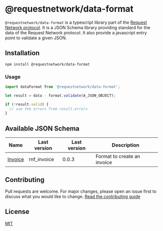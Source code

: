 # @requestnetwork/data-format

`@requestnetwork/data-format` is a typescript library part of the [Request Network protocol](https://github.com/RequestNetwork/requestNetwork).
It is a JSON Schema library providing standard for the data of the Request Network protocol. It also provide a javascript entry point to validate a given JSON.

## Installation

```bash
npm install @requestnetwork/data-format
```

### Usage

```js
import dataFormat from '@requestnetwork/data-format';

let result = data - format.validate(A_JSON_OBJECT);

if (!result.valid) {
  // use the errors from result.errors
}
```

## Available JSON Schema

| Name                                                    | Last version | Last version | Description                 |
| ------------------------------------------------------- | ------------ | ------------ | --------------------------- |
| [Invoice](/packages/data-format/src/format/rnf_invoice) | rnf_invoice  | 0.0.3        | Format to create an invoice |

## Contributing

Pull requests are welcome. For major changes, please open an issue first to discuss what you would like to change.
[Read the contributing guide](/CONTRIBUTING.md)

## License

[MIT](/LICENSE)
